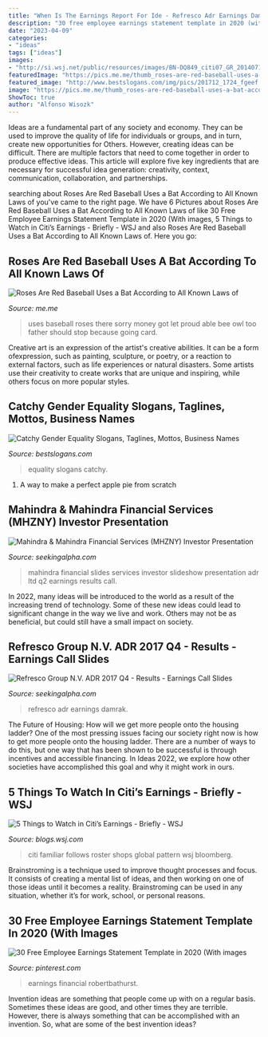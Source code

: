 ```yaml
---
title: "When Is The Earnings Report For Ide - Refresco Adr Earnings Damrak"
description: "30 free employee earnings statement template in 2020 (with images"
date: "2023-04-09"
categories:
- "ideas"
tags: ["ideas"]
images:
- "http://si.wsj.net/public/resources/images/BN-DQ849_citi07_GR_20140711123913.jpg"
featuredImage: "https://pics.me.me/thumb_roses-are-red-baseball-uses-a-bat-according-to-all-63460264.png"
featured_image: "http://www.bestslogans.com/img/pics/201712_1724_fgeef.png"
image: "https://pics.me.me/thumb_roses-are-red-baseball-uses-a-bat-according-to-all-63460264.png"
ShowToc: true
author: "Alfonso Wisozk"
---
```



Ideas are a fundamental part of any society and economy. They can be used to improve the quality of life for individuals or groups, and in turn, create new opportunities for Others. However, creating ideas can be difficult. There are multiple factors that need to come together in order to produce effective ideas. This article will explore five key ingredients that are necessary for successful idea generation: creativity, context, communication, collaboration, and partnerships.

	

		
searching about Roses Are Red Baseball Uses a Bat According to All Known Laws of you've came to the right page. We have 6 Pictures about Roses Are Red Baseball Uses a Bat According to All Known Laws of like 30 Free Employee Earnings Statement Template in 2020 (With images, 5 Things to Watch in Citi’s Earnings - Briefly - WSJ and also Roses Are Red Baseball Uses a Bat According to All Known Laws of. Here you go:
		
    
## Roses Are Red Baseball Uses A Bat According To All Known Laws Of

<img loading=lazy src="https://pics.me.me/thumb_roses-are-red-baseball-uses-a-bat-according-to-all-63460264.png" onerror="this.onerror=null;this.src='https://tse4.mm.bing.net/th?id=OIP.CS0uwgbL-zc6Qow3zh_BfAAAAA&amp;pid=15.1';" alt="Roses Are Red Baseball Uses a Bat According to All Known Laws of">

_Source: me.me_

>uses baseball roses there sorry money got let proud able bee owl too father should stop because going card. 

	

Creative art is an expression of the artist's creative abilities. It can be a form ofexpression, such as painting, sculpture, or poetry, or a reaction to external factors, such as life experiences or natural disasters. Some artists use their creativity to create works that are unique and inspiring, while others focus on more popular styles.

    
## Catchy Gender Equality Slogans, Taglines, Mottos, Business Names

<img loading=lazy src="http://www.bestslogans.com/img/pics/201712_1724_fgeef.png" onerror="this.onerror=null;this.src='https://tse1.mm.bing.net/th?id=OIP.6hR2XJtcZp6GqLE20DdriwHaHa&amp;pid=15.1';" alt="Catchy Gender Equality Slogans, Taglines, Mottos, Business Names">

_Source: bestslogans.com_

>equality slogans catchy. 

	

1. A way to make a perfect apple pie from scratch 

    
## Mahindra &amp; Mahindra Financial Services (MHZNY) Investor Presentation

<img loading=lazy src="https://static3.seekingalpha.com/uploads/sa_presentations/492/13492/slides/1.jpg?1504114928" onerror="this.onerror=null;this.src='https://tse3.mm.bing.net/th?id=OIP.zOiY-dhXSPyIVWE15vnp3wHaEK&amp;pid=15.1';" alt="Mahindra &amp; Mahindra Financial Services (MHZNY) Investor Presentation">

_Source: seekingalpha.com_

>mahindra financial slides services investor slideshow presentation adr ltd q2 earnings results call. 

	

In 2022, many ideas will be introduced to the world as a result of the increasing trend of technology. Some of these new ideas could lead to significant change in the way we live and work. Others may not be as beneficial, but could still have a small impact on society.

    
## Refresco Group N.V. ADR 2017 Q4 - Results - Earnings Call Slides

<img loading=lazy src="https://static1.seekingalpha.com/uploads/sa_presentations/429/23429/slides/16.jpg?1520361372" onerror="this.onerror=null;this.src='https://tse1.mm.bing.net/th?id=OIP.AvOvaTGGg4umPEYKLsFKGwHaEK&amp;pid=15.1';" alt="Refresco Group N.V. ADR 2017 Q4 - Results - Earnings Call Slides">

_Source: seekingalpha.com_

>refresco adr earnings damrak. 

	

The Future of Housing: How will we get more people onto the housing ladder?
One of the most pressing issues facing our society right now is how to get more people onto the housing ladder. There are a number of ways to do this, but one way that has been shown to be successful is through incentives and accessible financing. In Ideas 2022, we explore how other societies have accomplished this goal and why it might work in ours.

    
## 5 Things To Watch In Citi’s Earnings - Briefly - WSJ

<img loading=lazy src="http://si.wsj.net/public/resources/images/BN-DQ849_citi07_GR_20140711123913.jpg" onerror="this.onerror=null;this.src='https://tse2.mm.bing.net/th?id=OIP.dA6EZDG862HLoPFesmQ1HwHaE1&amp;pid=15.1';" alt="5 Things to Watch in Citi’s Earnings - Briefly - WSJ">

_Source: blogs.wsj.com_

>citi familiar follows roster shops global pattern wsj bloomberg. 

	

Brainstroming is a technique used to improve thought processes and focus. It consists of creating a mental list of ideas, and then working on one of those ideas until it becomes a reality. Brainstroming can be used in any situation, whether it’s for work, school, or personal reasons.

    
## 30 Free Employee Earnings Statement Template In 2020 (With Images

<img loading=lazy src="https://i.pinimg.com/736x/ff/07/f7/ff07f74909eaa8a86b9db95417363a7c.jpg" onerror="this.onerror=null;this.src='https://tse4.mm.bing.net/th?id=OIP.AZlvgBS0SJg_c9Y7Szs9YAHaKb&amp;pid=15.1';" alt="30 Free Employee Earnings Statement Template in 2020 (With images">

_Source: pinterest.com_

>earnings financial robertbathurst. 

	

Invention ideas are something that people come up with on a regular basis. Sometimes these ideas are good, and other times they are terrible. However, there is always something that can be accomplished with an invention. So, what are some of the best invention ideas?

